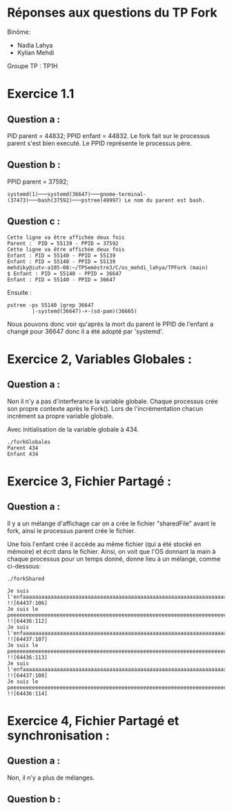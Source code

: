 # Réponses aux questions du TP Fork

Binôme:

- Nadia Lahya
- Kylian Mehdi

Groupe TP : TP1H

# Exercice 1.1

## Question a :

PID parent = 44832; PPID enfant = 44832. Le fork fait sur le processus parent s'est bien executé. Le PPID représente le processus père.

## Question b :

PPID parent = 37592;

    systemd(1)───systemd(36647)───gnome-terminal-(37473)───bash(37592)───pstree(49997) Le nom du parent est bash.

## Question c :

    Cette ligne va être affichée deux fois
    Parent :  PID = 55139 - PPID = 37592
    Cette ligne va être affichée deux fois
    Enfant : PID = 55140 - PPID = 55139
    Enfant : PID = 55140 - PPID = 55139
    mehdiky@iutv-a105-08:~/TPSemèstre3/C/os_mehdi_lahya/TPFork (main)
    $ Enfant : PID = 55140 - PPID = 36647
    Enfant : PID = 55140 - PPID = 36647

Ensuite :

    pstree -ps 55140 |grep 36647
            |-systemd(36647)-+-(sd-pam)(36665)

Nous pouvons donc voir qu'après la mort du parent le PPID de l'enfant a changé pour 36647 donc il a été adopté par 'systemd'.

# Exercice 2, Variables Globales :

## Question a :

Non il n'y a pas d'interferance la variable globale. Chaque processus crée son propre contexte après le Fork(). Lors de l'incrémentation chacun incrément sa propre variable globale.

Avec initialisation de la variable globale à 434.

    ./forkGlobales
    Parent 434
    Enfant 434

# Exercice 3, Fichier Partagé :

## Question a :

Il y a un mélange d'affichage car on a crée le fichier "sharedFile" avant le fork, ainsi le processus parent crée le fichier.

Une fois l'enfant crée il accède au même fichier (qui a été stocké en mémoire) et écrit dans le fichier. Ainsi, on voit que l'OS donnant la main à chaque processus pour un temps donné, donne lieu à un mélange, comme ci-dessous:

    ./forkShared

    Je suis l'enfaaaaaaaaaaaaaaaaaaaaaaaaaaaaaaaaaaaaaaaaaaaaaaaaaaaaaaaaaaaaaaaaaaaaaaaaaaaaaaaaaaaaaaaaaaaaaaaaant !![64437:106]
    Je suis le peeeeeeeeeeeeeeeeeeeeeeeeeeeeeeeeeeeeeeeeeeeeeeeeeeeeeeeeeeeeeeeeeeeeeeeeeeeeeeeeeeeeeeeeeeeeeeere !![64436:112]
    Je suis l'enfaaaaaaaaaaaaaaaaaaaaaaaaaaaaaaaaaaaaaaaaaaaaaaaaaaaaaaaaaaaaaaaaaaaaaaaaaaaaaaaaaaaaaaaaaaaaaaaaant !![64437:107]
    Je suis le peeeeeeeeeeeeeeeeeeeeeeeeeeeeeeeeeeeeeeeeeeeeeeeeeeeeeeeeeeeeeeeeeeeeeeeeeeeeeeeeeeeeeeeeeeeeeeere !![64436:113]
    Je suis l'enfaaaaaaaaaaaaaaaaaaaaaaaaaaaaaaaaaaaaaaaaaaaaaaaaaaaaaaaaaaaaaaaaaaaaaaaaaaaaaaaaaaaaaaaaaaaaaaaaant !![64437:108]
    Je suis le peeeeeeeeeeeeeeeeeeeeeeeeeeeeeeeeeeeeeeeeeeeeeeeeeeeeeeeeeeeeeeeeeeeeeeeeeeeeeeeeeeeeeeeeeeeeeeere !![64436:114]

# Exercice 4, Fichier Partagé et synchronisation :

## Question a :

Non, il n'y a plus de mélanges.

## Question b :
